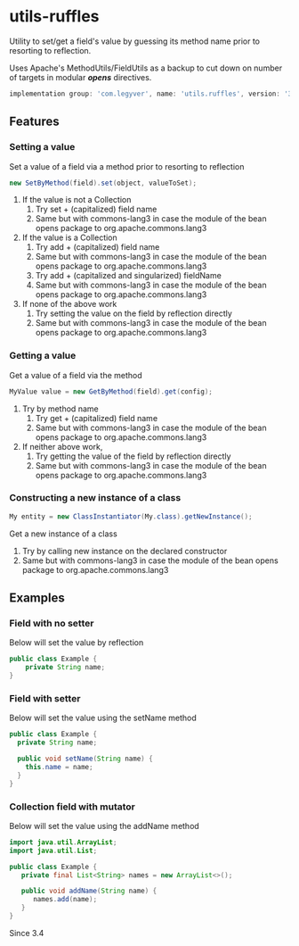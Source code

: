 # utils-ruffles
Utility to set/get a field's value by guessing its method name prior to resorting to reflection.

Uses Apache's MethodUtils/FieldUtils as a backup to cut down on number of targets in modular ***opens*** directives.

```groovy
implementation group: 'com.legyver', name: 'utils.ruffles', version: '3.6.0'
```

## Features
### Setting a value
Set a value of a field via a method prior to resorting to reflection
```java
new SetByMethod(field).set(object, valueToSet); 
```
1. If the value is not a Collection
   1. Try set + (capitalized) field name
   2. Same but with commons-lang3 in case the module of the bean opens package to org.apache.commons.lang3
2. If the value is a Collection
   1. Try add + (capitalized) field name
   2. Same but with commons-lang3 in case the module of the bean opens package to org.apache.commons.lang3
   3. Try add + (capitalized and singularized) fieldName
   4. Same but with commons-lang3 in case the module of the bean opens package to org.apache.commons.lang3
3. If none of the above work
   1. Try setting the value on the field by reflection directly
   2. Same but with commons-lang3 in case the module of the bean opens package to org.apache.commons.lang3

### Getting a value
Get a value of a field via the method
```java
MyValue value = new GetByMethod(field).get(config);
```
1. Try by method name
   1. Try get + (capitalized) field name
   2. Same but with commons-lang3 in case the module of the bean opens package to org.apache.commons.lang3
2. If neither above work, 
   1. Try getting the value of the field by reflection directly
   2. Same but with commons-lang3 in case the module of the bean opens package to org.apache.commons.lang3

### Constructing a new instance of a class
```java
My entity = new ClassInstantiator(My.class).getNewInstance();
```

Get a new instance of a class
1. Try by calling new instance on the declared constructor
2. Same but with commons-lang3 in case the module of the bean opens package to org.apache.commons.lang3

## Examples
### Field with no setter
Below will set the value by reflection
```java
public class Example {
    private String name;
}
```

### Field with setter
Below will set the value using the setName method

```java
public class Example {
  private String name;

  public void setName(String name) {
    this.name = name;
  }
}
```

### Collection field with mutator
Below will set the value using the addName method

```java
import java.util.ArrayList;
import java.util.List;

public class Example {
   private final List<String> names = new ArrayList<>();

   public void addName(String name) {
      names.add(name);
   }
}
```

Since 3.4